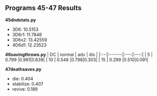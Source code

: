 Programs 45-47 Results
----------------------
__45dndstats.py__
- 3D6: 10.5153
- 3D6r1: 11.7848
- 3D6x2: 13.42559
- 4D6d1: 12.23523

__46savingthrows.py__
| DC | normal | adv | dis |
|:--:|:------:|:---:|:---:|
| 5  | 0.799  |0.961|0.639|
| 10 | 0.548  |0.798|0.303|
| 15 | 0.299  |0.510|0.091|

__47deathsaves.py__
- die: 0.404
- stabilize: 0.407
- revive: 0.189